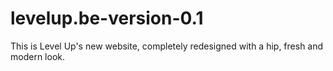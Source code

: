 # levelup.be-version-0.1
This is Level Up's new website, completely redesigned with a hip, fresh and modern look.
